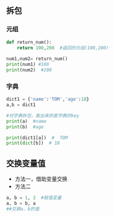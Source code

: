 ## 拆包

###  元组

```python
def return_num():
	return 100,200  #返回的元组(100,200)
	
num1,num2= return_num()
print(num1) #100 
print(num2)  #200
```



### 字典

```python
dict1 = {'name':'TOM','age':18}
a,b = dict1

#对字典拆包，取出来的是字典的key
print(a)  #name 
print(b)  #age

print(dict1[a])  #  TOM
print(dict[b])  # 18
```

## 交换变量值

- 方法一，借助变量交换
- 方法二

```python
a, b = 1, 2  #赋值变量
a, b = b, a
##交换a，b的值
```



